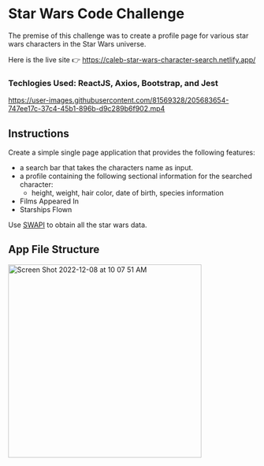 # Star Wars Code Challenge

The premise of this challenge was to create a profile page for various star wars characters in the Star Wars universe. 

Here is the live site 👉 https://caleb-star-wars-character-search.netlify.app/

### Techlogies Used: ReactJS, Axios, Bootstrap, and Jest

https://user-images.githubusercontent.com/81569328/205683654-747ee17c-37c4-45b1-896b-d9c289b6f902.mp4

## Instructions

Create a simple single page application that provides the following features:

- a search bar that takes the characters name as input.
- a profile containing the following sectional information for the searched character:
  - height, weight, hair color, date of birth, species information
- Films Appeared In
- Starships Flown

Use [SWAPI](https://swapi.py4e.com/) to obtain all the star wars data.

## App File Structure

<img width="392" alt="Screen Shot 2022-12-08 at 10 07 51 AM" src="https://user-images.githubusercontent.com/81569328/206498904-08ac088d-8c5f-4468-8dde-f4917337a3ae.png">

